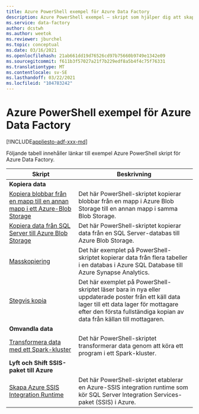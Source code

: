 ```yaml
---
title: Azure PowerShell exempel för Azure Data Factory
description: Azure PowerShell exempel – skript som hjälper dig att skapa och hantera data fabriker.
ms.service: data-factory
author: dcstwh
ms.author: weetok
ms.reviewer: jburchel
ms.topic: conceptual
ms.date: 03/16/2021
ms.openlocfilehash: 21ab661dd19d76526cd97b75660b9749e1342e09
ms.sourcegitcommit: f611b3f57027a21f7b229edf8a5b4f4c75f76331
ms.translationtype: MT
ms.contentlocale: sv-SE
ms.lasthandoff: 03/22/2021
ms.locfileid: "104783242"
---
```

# <a name="azure-powershell-samples-for-azure-data-factory"></a>Azure PowerShell exempel för Azure Data Factory

[!INCLUDE[appliesto-adf-xxx-md](includes/appliesto-adf-xxx-md.md)]

Följande tabell innehåller länkar till exempel Azure PowerShell skript för Azure Data Factory.

| Skript | Beskrivning  |
|---|---|
|**Kopiera data**||
|[Kopiera blobbar från en mapp till en annan mapp i ett Azure-Blob Storage](scripts/copy-azure-blob-powershell.md?toc=%2fpowershell%2fmodule%2ftoc.json)| Det här PowerShell-skriptet kopierar blobbar från en mapp i Azure Blob Storage till en annan mapp i samma Blob Storage. |
|[Kopiera data från SQL Server till Azure Blob Storage](scripts/hybrid-copy-powershell.md?toc=%2fpowershell%2fmodule%2ftoc.json)| Det här PowerShell-skriptet kopierar data från en SQL Server-databas till Azure Blob Storage. |
|[Masskopiering](scripts/bulk-copy-powershell.md?toc=%2fpowershell%2fmodule%2ftoc.json)| Det här exemplet på PowerShell-skriptet kopierar data från flera tabeller i en databas i Azure SQL Database till Azure Synapse Analytics. |
|[Stegvis kopia](scripts/incremental-copy-powershell.md?toc=%2fpowershell%2fmodule%2ftoc.json)| Det här exemplet på PowerShell-skriptet läser bara in nya eller uppdaterade poster från ett käll data lager till ett data lager för mottagare efter den första fullständiga kopian av data från källan till mottagaren. |
|**Omvandla data**||
|[Transformera data med ett Spark-kluster](scripts/transform-data-spark-powershell.md?toc=%2fpowershell%2fmodule%2ftoc.json)| Det här PowerShell-skriptet transformerar data genom att köra ett program i ett Spark-kluster. |
|**Lyft och Shift SSIS-paket till Azure**||
|[Skapa Azure SSIS Integration Runtime](scripts/deploy-azure-ssis-integration-runtime-powershell.md?toc=%2fpowershell%2fmodule%2ftoc.json)| Det här PowerShell-skriptet etablerar en Azure-SSIS integration runtime som kör SQL Server Integration Services-paket (SSIS) i Azure. |



